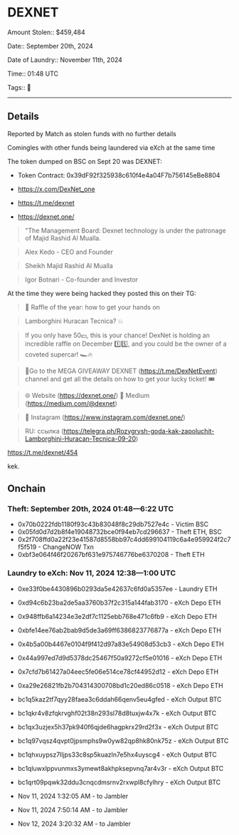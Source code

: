# DEXNET

Amount Stolen:: $459,484

Date:: September 20th, 2024 

Date of Laundry:: November 11th, 2024

Time:: 01:48 UTC

Tags:: 🔑

---

## Details

Reported by Match as stolen funds with no further details

Comingles with other funds being laundered via eXch at the same time

The token dumped on BSC on Sept 20 was DEXNET:

- Token Contract: 0x39dF92f325938c610f4e4a04F7b756145eBe8804

- https://x.com/DexNet_one

- https://t.me/dexnet

- https://dexnet.one/

> "The Management Board: Dexnet technology is under the patronage of Majid Rashid Al Mualla.

> Alex Kedo - CEO and Founder

> Sheikh Majid Rashid Al Mualla

> Igor Botnari - Co-founder and Investor

At the time they were being hacked they posted this on their TG:

> 🚗 Raffle of the year: how to get your hands on

> Lamborghini Huracan Tecnica? 💥

> If you only have 50💵, this is your chance! DexNet is holding an incredible raffle on December 1️⃣5️⃣, and you could be the owner of a coveted supercar! 🏎🔥

> 🔑Go to the MEGA GIVEAWAY DEXNET (https://t.me/DexNetEvent) channel and get all the details on how to get your lucky ticket! 🎟

> 🌐 Website (https://dexnet.one/) 📰 Medium (https://medium.com/@dexnet)

> 📱 Instagram (https://www.instagram.com/dexnet.one/)

> RU: ссылка (https://telegra.ph/Rozygrysh-goda-kak-zapoluchit-Lamborghini-Huracan-Tecnica-09-20)

https://t.me/dexnet/454

kek.



## Onchain


### Theft: September 20th, 2024 01:48—6:22 UTC

- 0x70b0222fdb1180f93c43b83048f8c29db7527e4c - Victim BSC 
- 0x05fd0d7d2b8f4e19048732bce0f94eb7cd296637 - Theft ETH, BSC
- 0x2f708ffd0a22f23e41587d8558bb97c4dd699104119c6a4e959924f2c7f5f519 - ChangeNOW Txn
- 0xbf3e064f46f20267bf631e975746776be6370208 - Theft ETH 


### Laundry to eXch: Nov 11, 2024 12:38—1:00 UTC

- 0xe33f0be4430896b0293da5e42637c6fd0a5357ee - Laundry ETH 
- 0xd94c6b23ba2de5aa3760b37f2c315a144fab3170 - eXch Depo ETH 
- 0x948ffb6a14234e3e2df7c1125ebb768e471c6fb9 - eXch Depo ETH 
- 0xbfe14ee76ab2bab9d5de3a69ff6386823776877a - eXch Depo ETH 
- 0x4b5a00b4467e0104f9f412d97a83e54908d53cb3 - eXch Depo ETH 
- 0x44a997ed7d9d5378dc25467f50a9272cf5e01016 - eXch Depo ETH 
- 0x7cfd7b61427a04eec5fe06e514ce78cf44952d12 - eXch Depo ETH 
- 0xa29e26821fb2b704314300708bd1c20ed86c0518 - eXch Depo ETH 
- bc1q5kaz2tf7qyy28faea3c6ddah66qenv5eu4gfed - eXch Output BTC
- bc1qkr4v8zfqkrvghf02t38n293sl78d8tuxjw4x7k - eXch Output BTC
- bc1qx3uzjex5h37pk940f6qjde6hagpkrx29rd2f3x - eXch Output BTC
- bc1q97vqsz4qvpt0jpsmphs9w0yw82qp8hk80nk75z - eXch Output BTC
- bc1qhxuypsz7lljps33c8sp5kuazln7e5hx4uyscg4 - eXch Output BTC
- bc1qluwxlppvunmxs3ymewt8akhpksepvnq7ar4v3r - eXch Output BTC
- bc1qrt09pqwk32ddu3cnqcdmsrnv2rxwpl8cfylhry - eXch Output BTC

- Nov 11, 2024 1:32:05 AM - to Jambler
- Nov 11, 2024 7:50:14 AM - to Jambler
- Nov 12, 2024 3:20:32 AM - to Jambler
